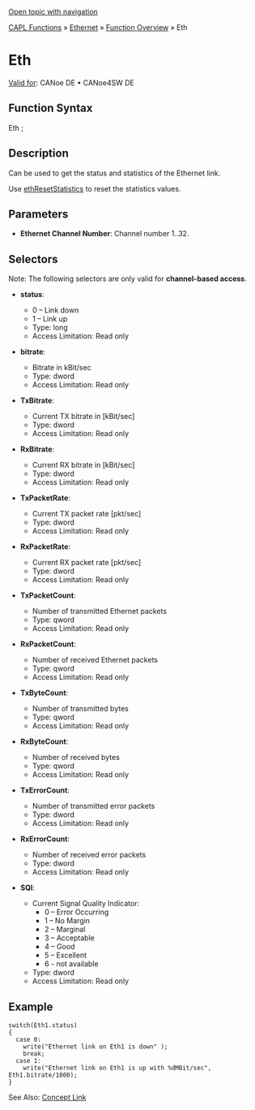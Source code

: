[Open topic with navigation](../../../../../CANoeDEFamily.htm#Topics/CAPLFunctions/IP/Objects/CAPLfunctionEth.md)

[CAPL Functions](../../CAPLfunctions.md) » [Ethernet](../CAPLEthernetStartPage.md) » [Function Overview](../CAPLfunctionsIPOverview.md) » Eth

# Eth

[Valid for](../../../Shared/FeatureAvailability.md): CANoe DE • CANoe4SW DE

## Function Syntax

Eth <Ethernet Channel Number>;

## Description

Can be used to get the status and statistics of the Ethernet link.

Use [ethResetStatistics](../Functions/CAPLfunctionEthResetStatistics.md) to reset the statistics values.

## Parameters

- **Ethernet Channel Number**: Channel number 1..32.

## Selectors

Note: The following selectors are only valid for **channel-based access**.

- **status**: 
  - 0 – Link down
  - 1 – Link up
  - Type: long
  - Access Limitation: Read only

- **bitrate**: 
  - Bitrate in kBit/sec
  - Type: dword
  - Access Limitation: Read only

- **TxBitrate**: 
  - Current TX bitrate in [kBit/sec]
  - Type: dword
  - Access Limitation: Read only

- **RxBitrate**: 
  - Current RX bitrate in [kBit/sec]
  - Type: dword
  - Access Limitation: Read only

- **TxPacketRate**: 
  - Current TX packet rate [pkt/sec]
  - Type: dword
  - Access Limitation: Read only

- **RxPacketRate**: 
  - Current RX packet rate [pkt/sec]
  - Type: dword
  - Access Limitation: Read only

- **TxPacketCount**: 
  - Number of transmitted Ethernet packets
  - Type: qword
  - Access Limitation: Read only

- **RxPacketCount**: 
  - Number of received Ethernet packets
  - Type: qword
  - Access Limitation: Read only

- **TxByteCount**: 
  - Number of transmitted bytes
  - Type: qword
  - Access Limitation: Read only

- **RxByteCount**: 
  - Number of received bytes
  - Type: qword
  - Access Limitation: Read only

- **TxErrorCount**: 
  - Number of transmitted error packets
  - Type: dword
  - Access Limitation: Read only

- **RxErrorCount**: 
  - Number of received error packets
  - Type: dword
  - Access Limitation: Read only

- **SQI**: 
  - Current Signal Quality Indicator:
    - 0 – Error Occurring
    - 1 – No Margin
    - 2 – Marginal
    - 3 – Acceptable
    - 4 – Good
    - 5 – Excellent
    - 6 - not available
  - Type: dword
  - Access Limitation: Read only

## Example

```plaintext
switch(Eth1.status)
{
  case 0:
    write("Ethernet link on Eth1 is down" );
    break;
  case 1:
    write("Ethernet link on Eth1 is up with %dMBit/sec", Eth1.bitrate/1000);
}
```

See Also: [Concept Link](javascript:void(0);)